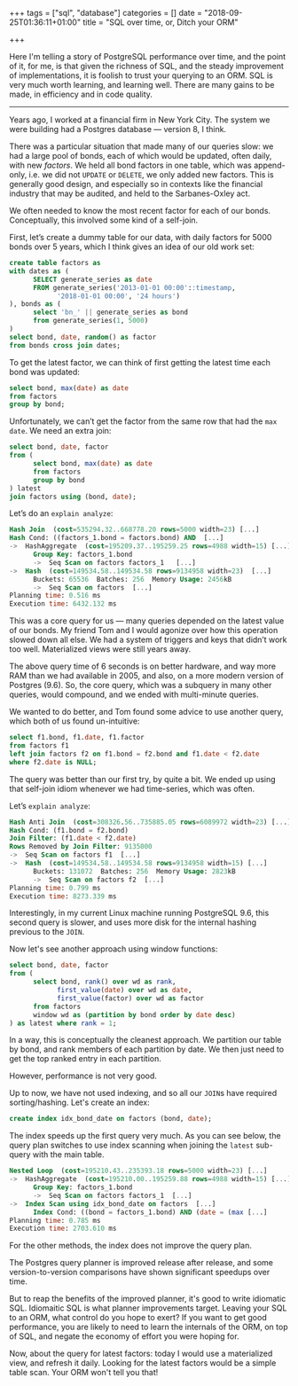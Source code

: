 +++
tags = ["sql", "database"]
categories = []
date = "2018-09-25T01:36:11+01:00"
title = "SQL over time, or, Ditch your ORM"

+++

Here I'm telling a story of PostgreSQL performance over time, and the point
of it, for me, is that given the richness of SQL, and the steady improvement of
implementations, it is foolish
to trust your querying to an ORM.
SQL is very much worth learning, and learning
well. There are many gains to be made, in efficiency and in code quality.

---

Years ago, I worked at a financial firm in New York City. The system we were
building had a Postgres database &mdash; version 8, I think.

There was a particular situation that made many of our queries slow:
we had a large
pool of bonds, each of which would be updated, often daily, with new *factors*.
We held all bond  factors in one table, which was append-only,
i.e. we did not `UPDATE` or `DELETE`,
we only added new factors. This is generally good design, and especially so in
contexts like the financial industry that may be audited, and held to the
Sarbanes-Oxley act.

We often needed to know the most recent factor for each of our bonds.
Conceptually, this involved some kind of a self-join.

First, let’s create a dummy table for our data, with daily factors for
5000 bonds over 5 years, which I think gives an idea of our old work set:

``` sql
create table factors as
with dates as (
      SELECT generate_series as date
      FROM generate_series('2013-01-01 00:00'::timestamp,
            '2018-01-01 00:00', '24 hours')
), bonds as (
      select 'bn_' || generate_series as bond
      from generate_series(1, 5000)
)
select bond, date, random() as factor
from bonds cross join dates;
```

To get the latest factor, we can think of first getting the latest time
each bond was updated:

``` sql
select bond, max(date) as date
from factors
group by bond;
```

Unfortunately, we can’t get the factor from the same row
that had the `max date`.
We need an extra join:

``` sql
select bond, date, factor
from (
      select bond, max(date) as date
      from factors
      group by bond
) latest
join factors using (bond, date);
```

Let’s do an `explain analyze`:

``` sql
Hash Join  (cost=535294.32..668778.20 rows=5000 width=23) [...]
Hash Cond: ((factors_1.bond = factors.bond) AND  [...]
->  HashAggregate  (cost=195209.37..195259.25 rows=4988 width=15) [...]
      Group Key: factors_1.bond
      ->  Seq Scan on factors factors_1   [...]
->  Hash  (cost=149534.58..149534.58 rows=9134958 width=23)  [...]
      Buckets: 65536  Batches: 256  Memory Usage: 2456kB
      ->  Seq Scan on factors  [...]
Planning time: 0.516 ms
Execution time: 6432.132 ms
```

This was a core query for us &mdash; many queries depended on the latest value of
our bonds. My friend Tom and I would agonize over how this operation slowed
down all else. We had a system of triggers and keys that didn’t work too
well. Materialized views were still years away.

The above query time of 6 seconds is on better hardware, and way more RAM than
we had available in 2005, and also, on a more modern version of Postgres (9.6).
So, the core query, which was a subquery in many other queries, would compound,
and we ended with multi-minute queries.

We wanted to do better, and Tom found some advice to use another query,
which both of us found un-intuitive:

``` sql
select f1.bond, f1.date, f1.factor
from factors f1
left join factors f2 on f1.bond = f2.bond and f1.date < f2.date
where f2.date is NULL;
```

The query was better than our first try, by quite a bit. We ended up using
that self-join idiom whenever we had time-series, which was often.

Let’s `explain analyze`:

``` sql
Hash Anti Join  (cost=308326.56..735885.05 rows=6089972 width=23) [...]
Hash Cond: (f1.bond = f2.bond)
Join Filter: (f1.date < f2.date)
Rows Removed by Join Filter: 9135000
->  Seq Scan on factors f1  [...]
->  Hash  (cost=149534.58..149534.58 rows=9134958 width=15) [...]
      Buckets: 131072  Batches: 256  Memory Usage: 2823kB
      ->  Seq Scan on factors f2  [...]
Planning time: 0.799 ms
Execution time: 8273.339 ms
```

Interestingly, in my current Linux machine running PostgreSQL 9.6, this second
query is slower, and uses more disk for the internal hashing previous to the `JOIN`.

Now let's see another approach using window functions:

``` sql
select bond, date, factor
from (
      select bond, rank() over wd as rank,
            first_value(date) over wd as date,
            first_value(factor) over wd as factor
      from factors
      window wd as (partition by bond order by date desc)
) as latest where rank = 1;
```

In a way, this is conceptually the cleanest approach. We partition our table
by bond, and rank members of each partition by date. We then just need to
get the top ranked entry in each partition.

However, performance is not very good.

Up to now, we have not used indexing, and so all our `JOIN`s have required
sorting/hashing. Let's create an index:

``` sql
create index idx_bond_date on factors (bond, date);
```

The index speeds up the first query very much. As you can see below,
the query plan
switches to use index scanning when joining the `latest` sub-query with the
main table.

``` sql
Nested Loop  (cost=195210.43..235393.18 rows=5000 width=23) [...]
->  HashAggregate  (cost=195210.00..195259.88 rows=4988 width=15) [...]
      Group Key: factors_1.bond
      ->  Seq Scan on factors factors_1  [...]
->  Index Scan using idx_bond_date on factors  [...]
      Index Cond: ((bond = factors_1.bond) AND (date = (max [...]
Planning time: 0.785 ms
Execution time: 2703.610 ms
```

For the other methods, the index does not improve the query plan.

The Postgres query planner is improved release after release, and some
version-to-version comparisons have shown significant speedups over time.

But to reap the benefits of the improved planner, it's good to write idiomatic
SQL. Idiomaitic SQL is what planner improvements target. Leaving your SQL
to an ORM, what control do you hope to exert? If you want to get good performance,
you are likely to need to learn the internals of the ORM, on top of SQL, and
negate the economy of effort you were hoping for.

Now, about the query for latest factors: today I would use a materialized view,
and refresh it daily. Looking for the latest factors would be a simple table
scan. Your ORM won't tell you that!
